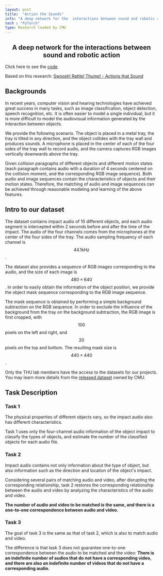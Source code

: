 ```yaml
---
layout: post
title:  "Action the Sounds"
info: "A deep network for the  interactions between sound and robotic action."
tech : "PyTorch"
type: Research leaded by CMU
---
```

<h2><center>A deep network for the  interactions between sound and robotic action</center></h2>

Click here to see the [code](https://github.com/mtzhang1999/Project-Matching-based-on-Audio-and-Image-Sequences).

Based on this research: [Swoosh! Rattle! Thump! - Actions that Sound](https://dhiraj100892.github.io/swoosh/)

## Backgrounds

In recent years, computer vision and hearing technologies have achieved great success in many tasks, such as image classification, object detection, speech recognition, etc. It is often easier to model a single individual, but it is more difficult to model the audiovisual information generated by the interaction between objects.

We provide the following scenario. The object is placed in a metal tray, the tray is tilted in any direction, and the object collides with the tray wall and produces sounds. A microphone is placed in the center of each of the four sides of the tray wall to record audio, and the camera captures RGB images vertically downwards above the tray. 

Given collision paragraphs of different objects and different motion states (each paragraph contains audio with a duration of 4 seconds centered on the collision moment, and the corresponding RGB image sequence). Both audio and image sequences contain the characteristics of objects and their motion states. Therefore, the matching of audio and image sequences can be achieved through reasonable modeling and learning of the above features.

## Intro to our dataset

The dataset contains impact audio of 10 different objects, and each audio segment is intercepted within 2 seconds before and after the time of the impact. The audio of the four channels comes from the microphones at the center of the four sides of the tray. The audio sampling frequency of each channel is $$44.1kHz$$.

The dataset also provides a sequence of RGB images corresponding to the audio, and the size of each image is $$480\times 640$$. In order to easily obtain the information of the object position, we provide the object mask sequence corresponding to the RGB image sequence.

The mask sequence is obtained by performing a simple background subtraction on the RGB sequence. In order to exclude the influence of the background from the tray on the background subtraction, the RGB image is first cropped, with $$100$$ pixels on the left and right, and $$20$$ pixels on the top and bottom. The resulting mask size is $$440\times 440$$.

Only the THU lab members have the access to the datasets for our projects. You may learn more details from the [released dataset](https://github.com/Dhiraj100892/swoosh) owned by CMU.

## Task Description

### Task 1

The physical properties of different objects vary, so the impact audio also has different characteristics.

Task 1 uses only the four-channel audio information of the object impact to classify the types of objects, and estimate the number of the classified objects for each audio file.

### Task 2

Impact audio contains not only information about the type of object, but also information such as the direction and location of the object's impact.

Considering several pairs of matching audio and video, after disrupting the corresponding relationship, task 2 restores the corresponding relationship between the audio and video by analyzing the characteristics of the audio and video.

**The number of audio and video to be matched is the same, and there is a one-to-one correspondence between audio and video.**

### Task 3

The goal of task 3 is the same as that of task 2, which is also to match audio and video.

The difference is that task 3 does not guarantee one-to-one correspondence between the audio to be matched and the video: **There is an indefinite number of audios that do not have a corresponding video, and there are also an indefinite number of videos that do not have a corresponding audio.**

